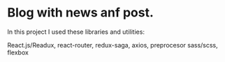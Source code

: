 # Blog with news anf post.

In this project I used these libraries and utilities:

React.js/Readux, react-router, redux-saga, axios, 
preprocesor sass/scss, flexbox
